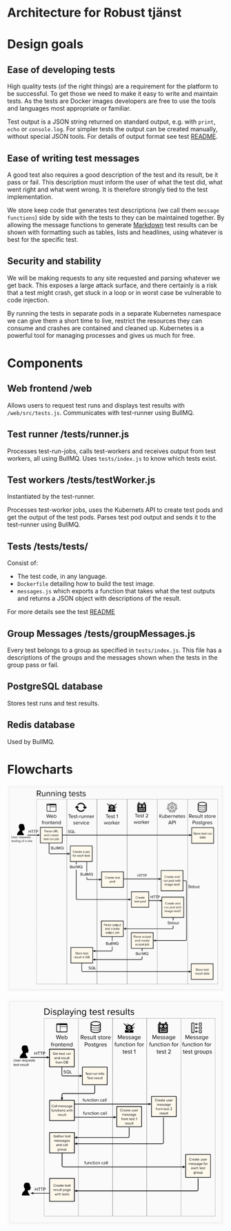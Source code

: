 # Architecture for Robust tjänst

# Design goals

## Ease of developing tests

High quality tests (of the right things) are a requirement for the platform to be successful. To get those we need to make it easy to write and maintain tests. As the tests are Docker images developers are free to use the tools and languages most appropriate or familiar.

Test output is a JSON string returned on standard output, e.g. with `print`, `echo` or `console.log`. For simpler tests the output can be created manually, without special JSON tools. For details of output format see test [README](/packages/tests/tests/README.md).

## Ease of writing test messages

A good test also requires a good description of the test and its result, be it pass or fail. This description must inform the user of what the test did, what went right and what went wrong. It is therefore strongly tied to the test implementation.

We store keep code that generates test descriptions (we call them `message functions`) side by side with the tests to they can be maintained together. By allowing the message functions to generate [Markdown](https://www.markdownguide.org) test results can be shown with formatting such as tables, lists and headlines, using whatever is best for the specific test.

## Security and stability

We will be making requests to any site requested and parsing whatever we get back. This exposes a large attack surface, and there certainly is a risk that a test might crash, get stuck in a loop or in worst case be vulnerable to code injection.

By running the tests in separate pods in a separate Kubernetes namespace we can give them a short time to live, restrict the resources they can consume and crashes are contained and cleaned up. Kubernetes is a powerful tool for managing processes and gives us much for free.

# Components

## Web frontend /web
Allows users to request test runs and displays test results with `/web/src/tests.js`. Communicates with test-runner using BullMQ.

## Test runner /tests/runner.js
Processes test-run-jobs, calls test-workers and receives output from test workers, all using BullMQ. Uses `tests/index.js` to know which tests exist.

## Test workers /tests/testWorker.js
Instantiated by the test-runner.

Processes test-worker jobs, uses the Kubernets API to create test pods and get the output of the test pods. Parses test pod output and sends it to the test-runner using BullMQ.

## Tests /tests/tests/
Consist of:

* The test code, in any language.
* `Dockerfile` detailing how to build the test image.
* `messages.js` which exports a function that takes what the test outputs and returns a JSON object with descriptions of the result.

For more details see the test [README](/packages/tests/tests/README.md)

## Group Messages /tests/groupMessages.js
Every test belongs to a group as specified in `tests/index.js`. This file has a descriptions of the groups and the messages shown when the tests in the group pass or fail.

## PostgreSQL database
Stores test runs and test results.

## Redis database
Used by BullMQ.

# Flowcharts

![Flowchart showing how a test runs](architecture-diagram-running-test.png)


![Flowchart showing how a test result is fetched and displayed](architecture-diagram-displaying-results.png)